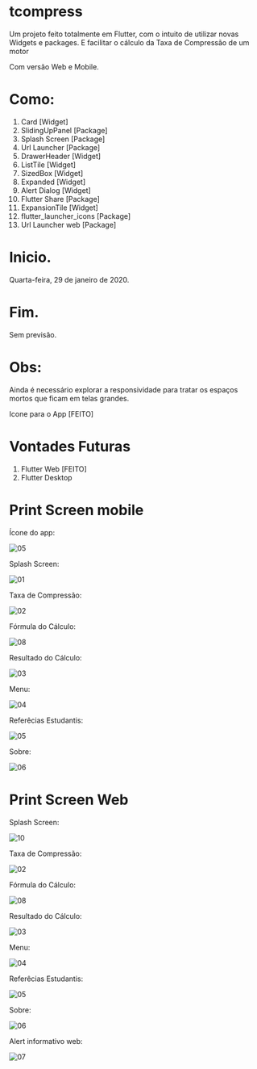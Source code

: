 # tcompress

Um projeto feito totalmente em Flutter, com o intuito de utilizar novas Widgets e packages. E facilitar o cálculo da Taxa de Compressão de um motor

Com versão Web e Mobile.

Como: 
=====
 1. Card [Widget]
 2. SlidingUpPanel [Package] 
 3. Splash Screen  [Package]
 4. Url Launcher   [Package]
 5. DrawerHeader   [Widget]
 6. ListTile       [Widget]  
 7. SizedBox       [Widget]  
 8. Expanded       [Widget]
 9. Alert Dialog   [Widget]
 11. Flutter Share [Package]
 12. ExpansionTile [Widget]
 13. flutter_launcher_icons [Package]
 14. Url Launcher web [Package]


# Inicio.
Quarta-feira, ‎29‎ de ‎janeiro‎ de ‎2020.

# Fim.
Sem previsão.


Obs:
====
Ainda é necessário explorar a responsividade para tratar os espaços mortos que ficam em telas grandes.

Icone para o App [FEITO]


Vontades Futuras
================
1. Flutter Web [FEITO]
2. Flutter Desktop

Print Screen mobile
====================

Ícone do app:

![05](img/01.png)

Splash Screen:

![01](img/02.png)

Taxa de Compressão:

![02](img/03.png)

Fórmula do Cálculo:

![08](img/04.png)

Resultado do Cálculo:

![03](img/05.png)

Menu:

![04](img/06.png)

Referêcias Estudantis:

![05](img/07.png)

Sobre:

![06](img/08.png)


Print Screen Web
================

Splash Screen:

![10](img/01Web.png)

Taxa de Compressão:

![02](img/02web.png)

Fórmula do Cálculo:

![08](img/03web.png)

Resultado do Cálculo:

![03](img/04web.png)

Menu:

![04](img/05web.png)

Referêcias Estudantis:

![05](img/06web.png)

Sobre:

![06](img/07web.png)

Alert informativo web:

![07](img/08web.png)